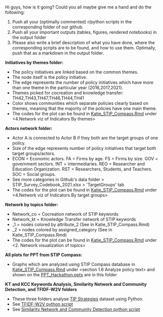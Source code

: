Hi guys, how is it going? Could you all maybe give me a hand and do the following:
 
1. Push all your (optimally commented) r/python scripts in the corresponding folder of our github.
2. Push all your important outputs (tables, figures, rendered notebooks) in the output folder
3. Please also write a brief description of what you have done, where the corresponding scripts are to be found, and how to use them. Optimally, push that as a markdown in the output folder.


**Initiatives by themes folder:**
- The policy initiatives are linked based on the common themes.
- The node itself is the policy initiative.
- The edge represents the number of policy initiatives which have more than one theme in the particular year (2016,2017,2021).
- Themes picked for cocreation and knowledge transfer: TH42,TH43,TH47,TH46,TH44,TH41
- Color shows communities which separate policies clearly based on themes, meaning that the majority of the policies have one main theme. 
- The codes for the plot can be found in [Katie_STIP_Compass.Rmd](https://github.com/AI-Growth-Lab/OECD_hackathon/blob/main/R/Katie_STIP_Compass.Rmd) under <4.Network viz of Indicators By themes>

**Actors network folder:**
- Actor A is connected to Actor B if they both are the target groups of one policy.
- Size of the edge represents number of policy initiatives that target both target groups/actors.
- ECON = Economic actors. FA = Firms by age. FS = Firms by size. GOV = government sectors. INT = intermediaries. REO = Researcher and Education Organization. RST = Researchers, Students, and Teachers.  SOC = Social groups.
- See more categories in Github's data folder > STIP_Survey_Codebook_2021.xlsx > 'TargetGroups' tab
- The codes for the plot can be found in [Katie_STIP_Compass.Rmd](https://github.com/AI-Growth-Lab/OECD_hackathon/blob/main/R/Katie_STIP_Compass.Rmd) under <4.Network viz of Indicators By target groups>

**Network by topics folder:**
- Network_co = Cocreation network of STIP keywords
- Network_kt = Knowledge Transfer network of STIP keywords
- _1 = nodes colored by attribute_2 (See in Katie_STIP_Compass.Rmd)
- _2 = nodes colored by assigned_category (See in Katie_STIP_Compass.Rmd)
- The codes for the plot can be found in [Katie_STIP_Compass.Rmd](https://github.com/AI-Growth-Lab/OECD_hackathon/blob/main/R/Katie_STIP_Compass.Rmd) under <2. Network visualization of topics>

**All plots for PPT from STIP Compass:**
- Graphs which are analyzed using STIP Compass database in [Katie_STIP_Compass.Rmd](https://github.com/AI-Growth-Lab/OECD_hackathon/blob/main/R/Katie_STIP_Compass.Rmd) under <section 1.6 Analyze policy text> and shown on the [PPT_Hackathon.pptx](https://github.com/AI-Growth-Lab/OECD_hackathon/blob/main/PPT%20HACKATHON%20.pptx) are in this folder

**KT and KCC Keywords Analysis, Similarity Network and Community Detection, and TFIDF-W2V folders**
- These three folders analyse [TIP Strategies](https://www.dropbox.com/s/vd4ky6kv1a3cmho/strategies_final.RData?dl=0) dataset using Python.
- See [TFIDF-W2V python script](https://github.com/AI-Growth-Lab/OECD_hackathon/blob/main/Python/TFIDF-W2V-UMAP-Part1.py)
- See [Similarity Network and Community Detection python script](https://github.com/AI-Growth-Lab/OECD_hackathon/blob/main/Python/SimilarityNetwork-CommunityDetection-Keywordsanalysis-Part2.py)

